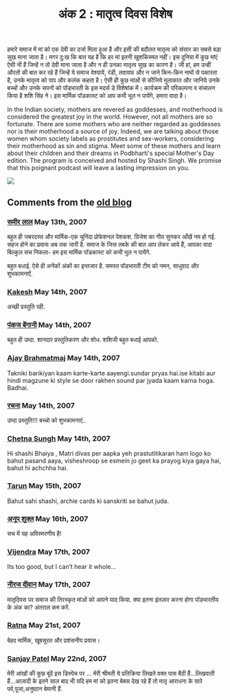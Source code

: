 ﻿---
type: episode
podcasts: [Podbharati Classic]
Season: 1
Episode: 2
Image: "../../images/episode-art/pbclassic-s1e2.jpg"
title: "अंक 2 : मातृत्व दिवस विशेष"
Description:
Date: "2007-05-13"   # this is the datetime for the when the episode was published. This will default to Date if it is not set. Example is "2016-04-25T04:09:45-05:00"
podcast_duration: 00:17:02
video_embed: "https://www.youtube.com/embed/5SIAXv0WcBM?si=TpFwPV0jER9Kht43&amp;controls=0"
spotify_embed_url: 
soundcloud_embed_url: "https://w.soundcloud.com/player/?url=https%3A//api.soundcloud.com/tracks/272887079&color=%23ff5500"
explicit: "no"
tags: [Mother's Day, Bhojpuri]
featured: true
allow_comments: false

#podcast_file: "###.mp3" # the name of the podcast file, after the media prefix.
#podcast_bytes: "" # the length of the episode in bytes
#guests: [] # The names of your guests, based on the filename without extension.
#sponsors: []
#subtitle: ""
#images: ["img/episode/default-social.jpg"]
#hosts: [] # The names of your hosts, based on the filename without extension.
#aliases: ["/##"]
#youtube: ""
#media_override # if you want to use a specific URL for the audio file
#truncate: ""
#upcoming: true # set to true if you want this to be listed as upcoming, etc, etc
---
#
हमारे समाज में मां को एक देवी का दर्जा मिला हुआ है और इसी की बदौलत मातृत्व को संसार का सबसे बड़ा सुख माना जाता है। मगर दु:ख कि बात यह है कि हर मां इतनी खुशकिस्मत नहीं। इस दुनिया में कुछ मांएं ऐसी भी हैं जिन्हें न तो देवी माना जाता है और न ही उनका मातृत्व सुख का कारण है। जी हां, हम उन्हीं औरतों की बात कर रहे हैं जिन्हें ये समाज वेश्यायें, रंडी, तवायफ और न जाने किन-किन नामों से पकारता है, उनके मातृत्व को पाप और कलंक कहता है। ऐसी ही कुछ मांओं से कीजिये मुलाकात और जानिये उनके बच्चों और उनके सपनों को पॉडभारती के इस मदर्स डे विशेषांक में। कार्यक्रम की परिकल्पना व संचालन किया है शशि सिंह ने। इस मार्मिक पॉडकास्ट को आप कभी भूल न पायेंगे, हमारा वादा है।

In the Indian society, mothers are revered as goddesses, and motherhood is considered the greatest joy in the world. However, not all mothers are so fortunate. There are some mothers who are neither regarded as goddesses nor is their motherhood a source of joy. Indeed, we are talking about those women whom society labels as prostitutes and sex-workers, considering their motherhood as sin and stigma. Meet some of these mothers and learn about their children and their dreams in Podbharti's special Mother's Day edition. The program is conceived and hosted by Shashi Singh. We promise that this poignant podcast will leave a lasting impression on you.

![](/../../images/seperator-gold.png)
## Comments from the [old blog](https://web.archive.org/web/20101114173918/http://www.podbharti.com/episode2/)

### [समीर लाल](http://udantashtari.blogspot.com/) May 13th, 2007
बहुत ही जबरदस्त और मार्मिक-एक चुनिंदा प्रोफेशनल पेशकश. ग्रिजेश का गीत सुनकर आँखें नम हो गई. सहज होने का प्रयास अब तक जारी है.
समाज के जिस तबके की बात आप लेकर आये हैं, आपका वादा बिल्कुल सच निकला- हम इस मार्मिक पॉडकास्ट को कभी भुल न पायेंगे.

बहुत बधाई. ऐसे ही अनेंकों अंकों का इन्तजार है. समस्त पॉडभारती टीम को नमन, साधुवाद और शुभकामनाऐं.

### [Kakesh](http://kakesh.blogspot.com/) May 14th, 2007
अच्छी प्रस्तुति रही.

### [पंकज बेंगानी]() May 14th, 2007

बहुत ही उम्दा. शानदार प्रस्तुतिकरण और शोध. शशिजी बहुत बधाई आपको.

### [Ajay Brahmatmaj]() May 14th, 2007
Takniki barikiyan kaam karte-karte aayengi.sundar pryas hai.ise kitabi aur hindi magzune ki style se door rakhen sound par jyada kaam karna hoga. Badhai.

### [रचना](http://www.rachanabajaj.wordpress.com/) May 14th, 2007
उम्दा प्रस्तुति!!! बच्चो को शुभकामनाएं..

### [Chetna Sungh]() May 14th, 2007
Hi shashi Bhaiya , Matri divas per aapka yeh prastutitikaran ham logo ko bahut pasand aaya, visheshroop se esmein jo geet ka prayog kiya gaya hai, bahut hi achchha hai.

### [Tarun](http://www.readers-cafe.net/nc) May 15th, 2007
Bahut sahi shashi, archie cards ki sanskriti se bahut juda.

### [अनूप शुक्ल](http://hindini.com/fursatiya) May 16th, 2007
सच में यह अविस्मरणीय है!

### [Vijendra]() May 17th, 2007
Its too good, but I can’t hear it whole…

### [नीरज दीवान](http://neerajdiwan.wordpress.com/) May 17th, 2007
मातृदिवस पर समाज की तिरस्कृत मांओं को आपने याद किया. क्या इतना इंतज़ार करना होगा पॉडभारतीय के अंक का? अंतराल कम करें.

### [Ratna](http://soniratna.wordpress.com/) May 21st, 2007
बेहद मार्मिक, खूबसूरत और प्रशंसनीय प्रयास।

### [Sanjay Patel](http://joglikhisanjaypatel.blogspot.com/) May 22nd, 2007
मेरी आंखों की कुछ बूंदें इस डिस्पेच पर … मेरी श्रीमती ये प्रतिक्रिया लिखते वक्त पास बैठी हैं…लिखवाती हैं…आज़ादी के इतने साल बाद भी यदि हम मां को इतना बेबस देख रहे हैं तो मातृ आराधना के सारे पर्व,पूजा,अनुष्ठान बेमानी हैं.